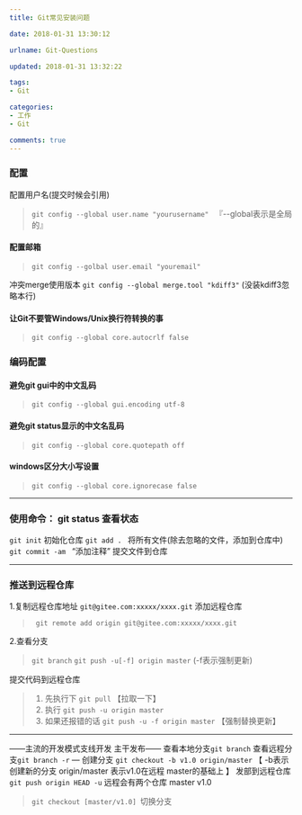 ```yaml
---
title: Git常见安装问题

date: 2018-01-31 13:30:12

urlname: Git-Questions

updated: 2018-01-31 13:32:22

tags:
- Git

categories: 
- 工作
- Git

comments: true
---
```


### 配置
配置用户名(提交时候会引用)
> ```git config --global user.name "yourusername" ```  『--global表示是全局的』

#### 配置邮箱
> ```git config --golbal user.email "youremail"```

冲突merge使用版本 ```git config --global merge.tool "kdiff3"``` (没装kdiff3忽略本行)

#### 让Git不要管Windows/Unix换行符转换的事
> ```git config --global core.autocrlf false```

### 编码配置
#### 避免git gui中的中文乱码
> ```git config --global gui.encoding utf-8```

#### 避免git status显示的中文名乱码
> ```git config --global core.quotepath off```

#### windows区分大小写设置
>```git config --global core.ignorecase false```

------
### 使用命令： git status 查看状态
`git init`  初始化仓库
`git add . ` 将所有文件(除去忽略的文件，添加到仓库中)
`git commit -am ` “添加注释” 提交文件到仓库

------
### 推送到远程仓库
1.复制远程仓库地址 `git@gitee.com:xxxxx/xxxx.git` 添加远程仓库
> ` git remote add origin git@gitee.com:xxxxx/xxxx.git`

2.查看分支
> `git branch`
`git push -u[-f] origin master` (-f表示强制更新)

提交代码到远程仓库
>1. 先执行下  `git pull` 【拉取一下】
>2. 执行 `git push -u origin master`
>3. 如果还报错的话 `git push -u -f origin master` 【强制替换更新】

------
——主流的开发模式支线开发 主干发布——
查看本地分支`git branch`
查看远程分支`git branch -r`
— 创建分支
`git checkout -b v1.0 origin/master` 【 -b表示创建新的分支 origin/master 表示v1.0在远程 master的基础上 】
发部到远程仓库
`git push origin HEAD -u` 远程会有两个仓库 master v1.0
> `git checkout [master/v1.0] `切换分支
